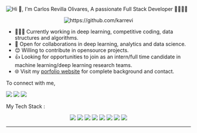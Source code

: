 ![Hi 👋, I'm Carlos Revilla Olivares, A passionate Full Stack Developer 👨‍💻🇪🇸](https://user-images.githubusercontent.com/51401631/88722420-8136bf80-d127-11ea-8604-79728f4a2e9e.png)

<p align = "center">
<img src="https://komarev.com/ghpvc/?username=karrevi" alt="https://github.com/karrevi" />
</p>

- 👨🏽‍💻 Currently working in deep learning, competitive coding, data structures and algorithms.
- 🤝 Open for collaborations in deep learning, analytics and data science.
- 😊 Willing to contribute in opensource projects.
- 👍 Looking for opportunities to join as an intern/full time candidate in machine learning/deep learning research teams.
- 🌐 Visit my [porfolio website](https://lnkd.in/dqgd6nv) for complete background and contact.

To connect with me,

<p align = "center">

[<img src="https://img.shields.io/badge/twitter-%231DA1F2.svg?&style=for-the-badge&logo=twitter&logoColor=white" />](https://twitter.com/carlosweb_90)
[<img src ="https://img.shields.io/badge/portfolio-web-%23.svg?&style=for-the-badge&logo=&logoColor=white%22">](https://lnkd.in/dqgd6nv)
[<img src="https://img.shields.io/badge/linkedin-%230077B5.svg?&style=for-the-badge&logo=linkedin&logoColor=white" />](https://linkedin.com/in/clrevilla/) 

</p>

My Tech Stack :
<p align = "center">
  <img src="https://img.shields.io/badge/javascript%20-%F7DF1E.svg?&style=for-the-badge&logo=javascript&logoColor=white" />
  <img src="https://img.shields.io/badge/react%20-%2300D9FF.svg?&style=for-the-badge&logo=react&logoColor=white" />
  <img src="https://img.shields.io/badge/angular%20-%DD0031.svg?&style=for-the-badge&logo=angular&logoColor=white" />
  <img src="https://img.shields.io/badge/laravel%20-%FF2D20.svg?&style=for-the-badge&logo=react&logoColor=white" />
  <img src="https://img.shields.io/badge/node.js%20-%2343853D.svg?&style=for-the-badge&logo=node.js&logoColor=white" />
  <img src="https://img.shields.io/badge/git%20-%23F05033.svg?&style=for-the-badge&logo=git&logoColor=white"/> 
  <img src="https://img.shields.io/badge/AWS%20-%23FF9900.svg?&style=for-the-badge&logo=amazon-aws&logoColor=white"/> 
  <img src="https://img.shields.io/badge/heroku%20-%23430098.svg?&style=for-the-badge&logo=heroku&logoColor=white"/> 
</p>

---

